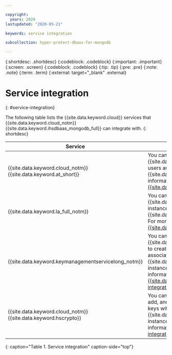 ```yaml
---

copyright:
  years: 2020
lastupdated: "2020-05-21"

keywords: service integration

subcollection: hyper-protect-dbaas-for-mongodb

---
```


{:shortdesc: .shortdesc}
{:codeblock: .codeblock}
{:important: .important}
{:screen: .screen}
{:codeblock: .codeblock}
{:tip: .tip}
{:pre: .pre}
{:note: .note}
{:term: .term}
{:external: target="_blank" .external}

# Service integration
{: #service-integration}

The following table lists the {{site.data.keyword.cloud}} services that {{site.data.keyword.cloud_notm}} {{site.data.keyword.ihsdbaas_mongodb_full}} can integrate with.
{: shortdesc}

| Service | Description |
|---------|---------------|
| {{site.data.keyword.cloud_notm}} {{site.data.keyword.at_short}} | You can use the {{site.data.keyword.cloud_notm}} {{site.data.keyword.at_short}} service to track how users and applications interact with {{site.data.keyword.ihsdbaas_mongodb_full}}. For more information, see [Auditing events for {{site.data.keyword.ihsdbaas_mongodb_full}}](/docs/hyper-protect-dbaas-for-mongodb?topic=hyper-protect-dbaas-for-mongodb-activity-tracker-events).|
| {{site.data.keyword.la_full_notm}} | You can view logs of your {{site.data.keyword.ihsdbaas_mongodb_full}} service instance in your chosen {{site.data.keyword.loganalysisshort_notm}} instance. For more information, see [Sending logs to {{site.data.keyword.la_full_notm}}](/docs/hyper-protect-dbaas-for-mongodb?topic=hyper-protect-dbaas-for-mongodb-sendlogs).|
| {{site.data.keyword.keymanagementservicelong_notm}} | You can use {{site.data.keyword.keymanagementservicelong_notm}} to create, add, and manage encryption keys and associate the keys with your {{site.data.keyword.ihsdbaas_mongodb_full}} service instance to encrypt your databases. For more information, see [{{site.data.keyword.keymanagementserviceshort}} integration](/docs/hyper-protect-dbaas-for-mongodb?topic=hyper-protect-dbaas-for-mongodb-key-protect-byok).|
| {{site.data.keyword.cloud_notm}} {{site.data.keyword.hscrypto}}| You can use {{site.data.keyword.hscrypto}} to create, add, and manage encryption keys and associate the keys with your {{site.data.keyword.ihsdbaas_mongodb_full}} service instance to encrypt your databases. For more information, see [{{site.data.keyword.hscrypto}} integration](/docs/hyper-protect-dbaas-for-mongodb?topic=hyper-protect-dbaas-for-mongodb-hpcs-byok).|
{: caption="Table 1. Service integration" caption-side="top"}
